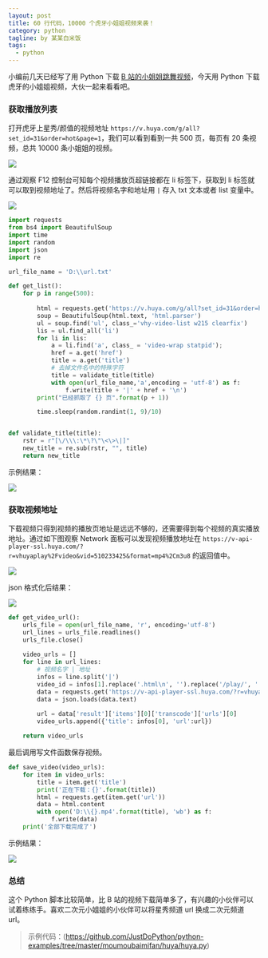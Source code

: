 ```yaml
---
layout: post
title: 60 行代码，10000 个虎牙小姐姐视频来袭！
category: python
tagline: by 某某白米饭
tags: 
  - python
---
```


小编前几天已经写了用 Python 下载 [B 站的小姐姐跳舞视频](https://mp.weixin.qq.com/s/2vST1leGpJiUvedREnypZA)，今天用 Python 下载虎牙的小姐姐视频，大伙一起来看看吧。
<!--more-->
### 获取播放列表

打开虎牙上星秀/颜值的视频地址 `https://v.huya.com/g/all?set_id=31&order=hot&page=1`，我们可以看到看到一共 500 页，每页有 20 条视频，总共 10000 条小姐姐的视频。

![](http://www.justdopython.com/assets/images/2021/05/huya/0.png)

通过观察 F12 控制台可知每个视频播放页超链接都在 li 标签下，获取到 li 标签就可以取到视频地址了。然后将视频名字和地址用 `|` 存入 txt 文本或者 list 变量中。

![](http://www.justdopython.com/assets/images/2021/05/huya/1.png)

```python
import requests
from bs4 import BeautifulSoup
import time
import random
import json
import re

url_file_name = 'D:\\url.txt'

def get_list():
    for p in range(500):
        
        html = requests.get('https://v.huya.com/g/all?set_id=31&order=hot&page={}'.format(p+1));
        soup = BeautifulSoup(html.text, 'html.parser')
        ul = soup.find('ul', class_='vhy-video-list w215 clearfix')
        lis = ul.find_all('li')
        for li in lis:
            a = li.find('a', class_ = 'video-wrap statpid');
            href = a.get('href')
            title = a.get('title')
            # 去掉文件名中的特殊字符
            title = validate_title(title)
            with open(url_file_name,'a',encoding = 'utf-8') as f:
                f.write(title + '|' + href + '\n')
        print("已经抓取了 {} 页".format(p + 1))

        time.sleep(random.randint(1, 9)/10)


def validate_title(title):
    rstr = r"[\/\\\:\*\?\"\<\>\|]"
    new_title = re.sub(rstr, "", title)
    return new_title
```

示例结果：

![](http://www.justdopython.com/assets/images/2021/05/huya/2.png)

### 获取视频地址

下载视频只得到视频的播放页地址是远远不够的，还需要得到每个视频的真实播放地址。通过如下图观察 Network 面板可以发现视频播放地址在 `https://v-api-player-ssl.huya.com/?r=vhuyaplay%2Fvideo&vid=510233425&format=mp4%2Cm3u8` 的返回值中。

![](http://www.justdopython.com/assets/images/2021/05/huya/4.png)

json 格式化后结果：

![](http://www.justdopython.com/assets/images/2021/05/huya/5.png)

```python
def get_video_url():
    urls_file = open(url_file_name, 'r', encoding='utf-8')
    url_lines = urls_file.readlines()
    urls_file.close()
    
    video_urls = []
    for line in url_lines:
        # 视频名字 | 地址
        infos = line.split('|')
        video_id = infos[1].replace('.html\n', '').replace('/play/', '');
        data = requests.get('https://v-api-player-ssl.huya.com/?r=vhuyaplay%2Fvideo&vid={}&format=mp4%2Cm3u8'.format(video_id))
        data = json.loads(data.text)
        
        url = data['result']['items'][0]['transcode']['urls'][0]
        video_urls.append({'title': infos[0], 'url':url})

    return video_urls
```

最后调用写文件函数保存视频。

```python
def save_video(video_urls):
    for item in video_urls:
        title = item.get('title')
        print('正在下载：{}'.format(title))
        html = requests.get(item.get('url'))
        data = html.content
        with open('D:\\{}.mp4'.format(title), 'wb') as f:
            f.write(data)
    print('全部下载完成了')
```

示例结果：

![](http://www.justdopython.com/assets/images/2021/05/huya/6.png)

### 总结

这个 Python 脚本比较简单，比 B 站的视频下载简单多了，有兴趣的小伙伴可以试着练练手。喜欢二次元小姐姐的小伙伴可以将星秀频道 url 换成二次元频道 url。

> 示例代码：(https://github.com/JustDoPython/python-examples/tree/master/moumoubaimifan/huya/huya.py)

